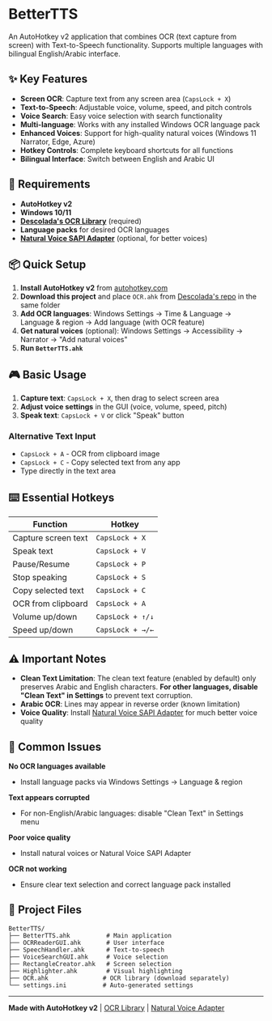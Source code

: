# BetterTTS

An AutoHotkey v2 application that combines OCR (text capture from screen) with Text-to-Speech functionality. Supports multiple languages with bilingual English/Arabic interface.

## ✨ Key Features

- **Screen OCR**: Capture text from any screen area (`CapsLock + X`)
- **Text-to-Speech**: Adjustable voice, volume, speed, and pitch controls
- **Voice Search**: Easy voice selection with search functionality
- **Multi-language**: Works with any installed Windows OCR language pack
- **Enhanced Voices**: Support for high-quality natural voices (Windows 11 Narrator, Edge, Azure)
- **Hotkey Controls**: Complete keyboard shortcuts for all functions
- **Bilingual Interface**: Switch between English and Arabic UI

## 🔧 Requirements

- **AutoHotkey v2**
- **Windows 10/11**
- **[Descolada's OCR Library](https://github.com/Descolada/OCR/)** (required)
- **Language packs** for desired OCR languages
- **[Natural Voice SAPI Adapter](https://github.com/gexgd0419/NaturalVoiceSAPIAdapter)** (optional, for better voices)

## 📦 Quick Setup

1. **Install AutoHotkey v2** from [autohotkey.com](https://www.autohotkey.com/)
2. **Download this project** and place `OCR.ahk` from [Descolada's repo](https://github.com/Descolada/OCR/) in the same folder
3. **Add OCR languages**: Windows Settings → Time & Language → Language & region → Add language (with OCR feature)
4. **Get natural voices** (optional): Windows Settings → Accessibility → Narrator → "Add natural voices"
5. **Run `BetterTTS.ahk`**

## 🎮 Basic Usage

1. **Capture text**: `CapsLock + X`, then drag to select screen area
2. **Adjust voice settings** in the GUI (voice, volume, speed, pitch)
3. **Speak text**: `CapsLock + V` or click "Speak" button

### Alternative Text Input
- `CapsLock + A` - OCR from clipboard image
- `CapsLock + C` - Copy selected text from any app
- Type directly in the text area

## ⌨️ Essential Hotkeys

| Function | Hotkey |
|----------|--------|
| Capture screen text | `CapsLock + X` |
| Speak text | `CapsLock + V` |
| Pause/Resume | `CapsLock + P` |
| Stop speaking | `CapsLock + S` |
| Copy selected text | `CapsLock + C` |
| OCR from clipboard | `CapsLock + A` |
| Volume up/down | `CapsLock + ↑/↓` |
| Speed up/down | `CapsLock + →/←` |

## ⚠️ Important Notes

- **Clean Text Limitation**: The clean text feature (enabled by default) only preserves Arabic and English characters. **For other languages, disable "Clean Text" in Settings** to prevent text corruption.
- **Arabic OCR**: Lines may appear in reverse order (known limitation)
- **Voice Quality**: Install [Natural Voice SAPI Adapter](https://github.com/gexgd0419/NaturalVoiceSAPIAdapter) for much better voice quality

## 🔧 Common Issues

**No OCR languages available**
- Install language packs via Windows Settings → Language & region

**Text appears corrupted**
- For non-English/Arabic languages: disable "Clean Text" in Settings menu

**Poor voice quality**
- Install natural voices or Natural Voice SAPI Adapter

**OCR not working**
- Ensure clear text selection and correct language pack installed

## 📁 Project Files

```
BetterTTS/
├── BetterTTS.ahk          # Main application
├── OCRReaderGUI.ahk       # User interface
├── SpeechHandler.ahk      # Text-to-speech
├── VoiceSearchGUI.ahk     # Voice selection
├── RectangleCreator.ahk   # Screen selection
├── Highlighter.ahk        # Visual highlighting
├── OCR.ahk               # OCR library (download separately)
└── settings.ini          # Auto-generated settings
```

---

**Made with AutoHotkey v2** | [OCR Library](https://github.com/Descolada/OCR/) | [Natural Voice Adapter](https://github.com/gexgd0419/NaturalVoiceSAPIAdapter)